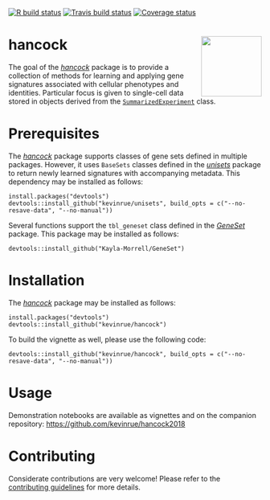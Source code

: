 <!-- badges: start -->
[![R build status](https://github.com/kevinrue/hancock/workflows/R-CMD-check/badge.svg)](https://github.com/kevinrue/hancock/actions)
[![Travis build status](https://travis-ci.org/kevinrue/hancock.svg?branch=master)](https://travis-ci.org/kevinrue/hancock)
[![Coverage status](https://codecov.io/gh/kevinrue/hancock/branch/master/graph/badge.svg)](https://codecov.io/github/kevinrue/hancock?branch=master)
<!-- badges: end -->

# hancock <img src="man/figures/logo.png" align="right" width="120"/>

The goal of the [_hancock_](https://github.com/kevinrue/hancock) package is to provide a collection of methods for learning and applying gene signatures associated with cellular phenotypes and identities.
Particular focus is given to single-cell data stored in objects derived from the [`SummarizedExperiment`](https://bioconductor.org/packages/release/bioc/html/SummarizedExperiment.html) class.

# Prerequisites

The [_hancock_](https://github.com/kevinrue/hancock) package supports classes of gene sets defined in multiple packages.
However, it uses `BaseSets` classes defined in the [_unisets_](https://github.com/kevinrue/unisets) package to return newly learned signatures with accompanying metadata.
This dependency may be installed as follows:

```
install.packages("devtools")
devtools::install_github("kevinrue/unisets", build_opts = c("--no-resave-data", "--no-manual"))
```

Several functions support the `tbl_geneset` class defined in the [_GeneSet_](https://github.com/Kayla-Morrell/GeneSet) package.
This package may be installed as follows:

```
devtools::install_github("Kayla-Morrell/GeneSet")
```

# Installation

The [_hancock_](https://github.com/kevinrue/hancock) package may be installed as follows:

```
install.packages("devtools")
devtools::install_github("kevinrue/hancock")
```

To build the vignette as well, please use the following code:

```
devtools::install_github("kevinrue/hancock", build_opts = c("--no-resave-data", "--no-manual"))
```

# Usage

Demonstration notebooks are available as vignettes and on the companion repository: https://github.com/kevinrue/hancock2018

# Contributing

Considerate contributions are very welcome!
Please refer to the [contributing guidelines](CONTRIBUTING.md) for more details.
